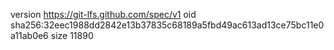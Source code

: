 version https://git-lfs.github.com/spec/v1
oid sha256:32eec1988dd2842e13b37835c68189a5fbd49ac613ad13ce75bc11e0a11ab0e6
size 11890
